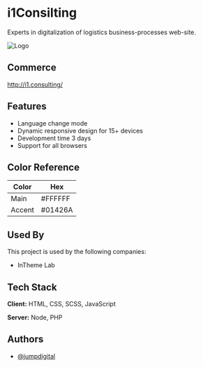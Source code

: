 # i1Consilting 

Experts in digitalization of logistics business-processes web-site.

![Logo](https://github.com/JumpDigitalStudio/i1Consilting/blob/master/public/resources/favicon/mstile-150x150.png)
## Commerce

http://i1.consulting/

## Features

- Language change mode
- Dynamic responsive design for 15+ devices
- Development time 3 days
- Support for all browsers

## Color Reference

| Color             | Hex                                                                |
| ----------------- | ------------------------------------------------------------------ |
| Main | #FFFFFF |
| Accent | #01426A |


## Used By

This project is used by the following companies:

- InTheme Lab


## Tech Stack

**Client:** HTML, CSS, SCSS, JavaScript

**Server:** Node, PHP


## Authors

- [@jumpdigital](https://github.com/JumpDigitalStudio)

